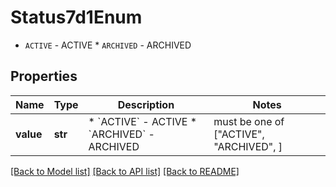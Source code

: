 # Status7d1Enum

* `ACTIVE` - ACTIVE * `ARCHIVED` - ARCHIVED

## Properties
Name | Type | Description | Notes
------------ | ------------- | ------------- | -------------
**value** | **str** | * &#x60;ACTIVE&#x60; - ACTIVE * &#x60;ARCHIVED&#x60; - ARCHIVED |  must be one of ["ACTIVE", "ARCHIVED", ]

[[Back to Model list]](../README.md#documentation-for-models) [[Back to API list]](../README.md#documentation-for-api-endpoints) [[Back to README]](../README.md)


